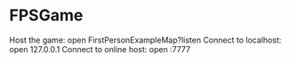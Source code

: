 # FPSGame

Host the game: open FirstPersonExampleMap?listen 
Connect to localhost: open 127.0.0.1
Connect to online host: open <hostip>:7777